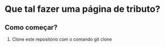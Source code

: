# Que tal fazer uma página de tributo?

## Como começar?

1. Clone este repositório com o comando
git clone 